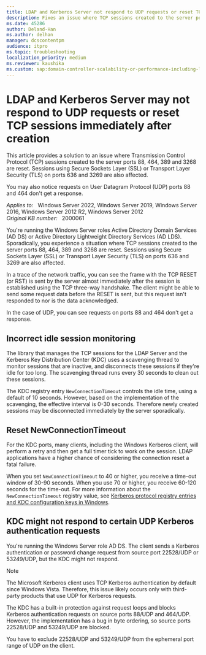 ```yaml
---
title: LDAP and Kerberos Server not respond to UDP requests or reset TCP sessions
description: Fixes an issue where TCP sessions created to the server ports 88, 464, 389 and 3268 are reset. Sessions using Secure Sockets Layer or Transport Layer Security on ports 636 and 3269 are also affected.
ms.date: 45286
author: Deland-Han
ms.author: delhan
manager: dcscontentpm
audience: itpro
ms.topic: troubleshooting
localization_priority: medium
ms.reviewer: kaushika
ms.custom: sap:domain-controller-scalability-or-performance-including-ldap, csstroubleshoot
---
```

# LDAP and Kerberos Server may not respond to UDP requests or reset TCP sessions immediately after creation

This article provides a solution to an issue where Transmission Control Protocol (TCP) sessions created to the server ports 88, 464, 389 and 3268 are reset. Sessions using Secure Sockets Layer (SSL) or Transport Layer Security (TLS) on ports 636 and 3269 are also affected.

You may also notice requests on User Datagram Protocol (UDP) ports 88 and 464 don't get a response.

_Applies to:_ &nbsp; Windows Server 2022, Windows Server 2019, Windows Server 2016, Windows Server 2012 R2, Windows Server 2012  
_Original KB number:_ &nbsp; 2000061

You're running the Windows Server roles Active Directory Domain Services (AD DS) or Active Directory Lightweight Directory Services (AD LDS). Sporadically, you experience a situation where TCP sessions created to the server ports 88, 464, 389 and 3268 are reset. Sessions using Secure Sockets Layer (SSL) or Transport Layer Security (TLS) on ports 636 and 3269 are also affected.

In a trace of the network traffic, you can see the frame with the TCP RESET (or RST) is sent by the server almost immediately after the session is established using the TCP three-way handshake. The client might be able to send some request data before the RESET is sent, but this request isn't responded to nor is the data acknowledged.

In the case of UDP, you can see requests on ports 88 and 464 don't get a response.

## Incorrect idle session monitoring

The library that manages the TCP sessions for the LDAP Server and the Kerberos Key Distribution Center (KDC) uses a scavenging thread to monitor sessions that are inactive, and disconnects these sessions if they're idle for too long. The scavenging thread runs every 30 seconds to clean out these sessions.

The KDC registry entry `NewConnectionTimeout` controls the idle time, using a default of 10 seconds. However, based on the implementation of the scavenging, the effective interval is 0-30 seconds. Therefore newly created sessions may be disconnected immediately by the server sporadically.

## Reset NewConnectionTimeout

For the KDC ports, many clients, including the Windows Kerberos client, will perform a retry and then get a full timer tick to work on the session. LDAP applications have a higher chance of considering the connection reset a fatal failure.

When you set `NewConnectionTimeout` to 40 or higher, you receive a time-out window of 30-90 seconds. When you use 70 or higher, you receive 60-120 seconds for the time-out. For more information about the `NewConnectionTimeout` registry value, see [Kerberos protocol registry entries and KDC configuration keys in Windows](../windows-security/kerberos-protocol-registry-kdc-configuration-keys.md).

## KDC might not respond to certain UDP Kerberos authentication requests

You're running the Windows Server role AD DS. The client sends a Kerberos authentication or password change request from source port 22528/UDP or 53249/UDP, but the KDC might not respond.

> [!NOTE]
> The Microsoft Kerberos client uses TCP Kerberos authentication by default since Windows Vista. Therefore, this issue likely occurs only with third-party products that use UDP for Kerberos requests.

The KDC has a built-in protection against request loops and blocks Kerberos authentication requests on source ports 88/UDP and 464/UDP. However, the implementation has a bug in byte ordering, so source ports 22528/UDP and 53249/UDP are blocked.

You have to exclude 22528/UDP and 53249/UDP from the ephemeral port range of UDP on the client.

